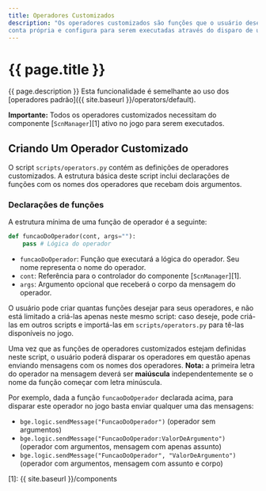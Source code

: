 ```yaml
---
title: Operadores Customizados
description: "Os operadores customizados são funções que o usuário desenvolve por
conta própria e configura para serem executadas através do disparo de uma mensagem."
---
```


# {{ page.title }}

{{ page.description }}
Esta funcionalidade é semelhante ao uso dos [operadores padrão]({{ site.baseurl }}/operators/default).

**Importante:** Todos os operadores customizados necessitam do componente
[`ScnManager`][1] ativo no jogo para serem executados.

## Criando Um Operador Customizado
O script `scripts/operators.py` contém as definições de operadores customizados. A estrutura básica deste script inclui
declarações de funções com os nomes dos operadores que recebam dois argumentos.

### Declarações de funções
A estrutura mínima de uma função de operador é a seguinte:

```python
def funcaoDoOperador(cont, args=""):
    pass # Lógica do operador
```

- `funcaoDoOperador`: Função que executará a lógica do operador. Seu nome representa o nome do operador.
- `cont`: Referência para o controlador do componente [`ScnManager`][1].
- `args`: Argumento opcional que receberá o corpo da mensagem do operador.

O usuário pode criar quantas funções desejar para seus operadores, e não está limitado a criá-las apenas neste mesmo script:
caso deseje, pode criá-las em outros scripts e importá-las em `scripts/operators.py` para tê-las disponíveis no jogo.

Uma vez que as funções de operadores customizados estejam definidas neste script, o usuário poderá disparar os
operadores em questão apenas enviando mensagens com os nomes dos operadores. **Nota:** a primeira letra do operador
na mensagem deverá ser **maiúscula** independentemente se o nome da função começar com letra minúscula.

Por exemplo, dada a função `funcaoDoOperador` declarada acima, para disparar este operador no jogo basta enviar
qualquer uma das mensagens:

- `bge.logic.sendMessage("FuncaoDoOperador")` (operador sem argumentos)
- `bge.logic.sendMessage("FuncaoDoOperador:ValorDeArgumento")` (operador com argumentos, mensagem com apenas assunto)
- `bge.logic.sendMessage("FuncaoDoOperador", "ValorDeArgumento")` (operador com argumentos, mensagem com assunto e corpo)

[1]: {{ site.baseurl }}/components